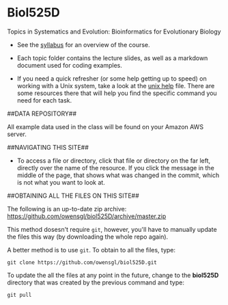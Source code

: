 Biol525D
=======

Topics in Systematics and Evolution:
Bioinformatics for Evolutionary Biology



- See the [syllabus](https://github.com/owensgl/biol525D/blob/master/resources/syllabus.md) for an overview of the course.


- Each topic folder contains the lecture slides, as well as a markdown document used for coding examples. 


- If you need a quick refresher (or some help getting up to speed) on working with a Unix system, take a look at the [unix help](https://github.com/owensgl/biol525D/blob/master/resources/unix_ref.pdf) file. There are some resources there that will help you find the specific command you need for each task. 


##DATA REPOSITORY##

All example data used in the class will be found on your Amazon AWS server. 

##NAVIGATING THIS SITE##

- To access a file or directory, click that file or directory on the far left, directly over the name of the resource. If you click the message in the middle of the page, that shows what was changed in the commit, which is not what you want to look at.

##OBTAINING ALL THE FILES ON THIS SITE##

The following is an up-to-date zip archive: https://github.com/owensgl/biol525D/archive/master.zip

This method dosesn't require `git`, however, you'll have to manually update the files this way (by downloading the whole repo again).

A better method is to use `git`. To obtain to all the files, type:

    git clone https://github.com/owensgl/biol525D.git

To update the all the files at any point in the future, change to the **biol525D** directory that was created by the previous command and type:

    git pull

